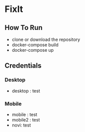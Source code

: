 # FixIt

## How To Run
* clone or download the repository
* docker-compose build
* docker-compose up

## Credentials
### Desktop
* desktop : test

### Mobile
* mobile : test
* mobile2 : test
* novi: test

